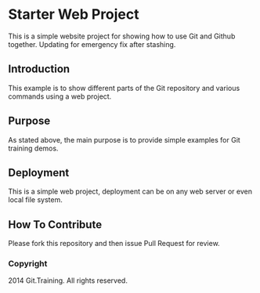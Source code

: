 # Starter Web Project

This is a simple website project for
showing how to use Git and Github together.
Updating for emergency fix after stashing.

## Introduction

This example is to show different parts 
of the Git repository and various commands
using a web project.

## Purpose

As stated above, the main purpose is to 
provide simple examples for Git training 
demos.

## Deployment

This is a simple web project, deployment 
can be on any web server or even local
file system.

## How To Contribute

Please fork this repository and then issue Pull Request for review.

### Copyright

2014 Git.Training. All rights reserved.